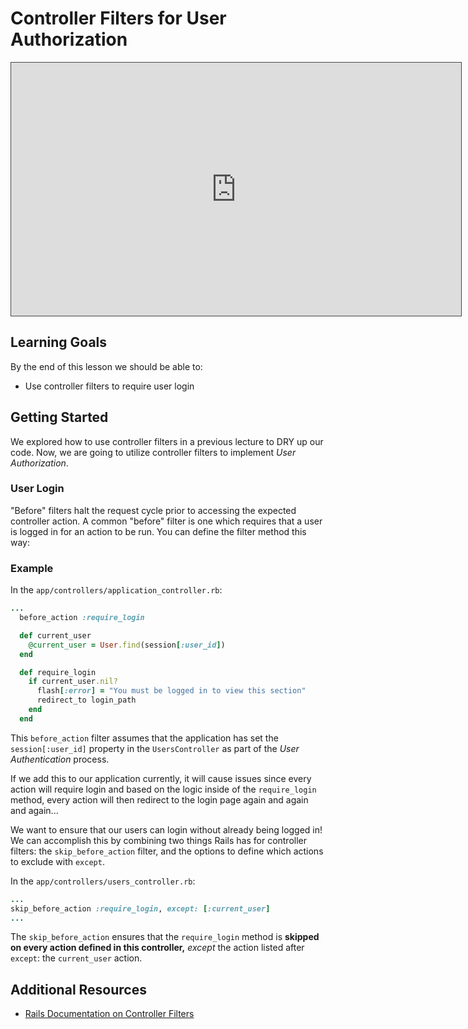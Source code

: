 # Controller Filters for User Authorization

<iframe src="https://adaacademy.hosted.panopto.com/Panopto/Pages/Embed.aspx?pid=4f4099d8-0c85-44b8-8125-ac730015a1b4&autoplay=false&offerviewer=true&showtitle=true&showbrand=false&start=0&interactivity=all" height="405" width="720" style="border: 1px solid #464646;" allowfullscreen allow="autoplay"></iframe>

## Learning Goals

By the end of this lesson we should be able to:

- Use controller filters to require user login

## Getting Started

We explored how to use controller filters in a previous lecture to DRY up our code. Now, we are going to utilize controller filters to implement *User Authorization*.

### User Login

"Before" filters halt the request cycle prior to accessing the expected controller action. A common "before" filter is one which requires that a user is logged in for an action to be run. You can define the filter method this way:

### Example

In the `app/controllers/application_controller.rb`:
```ruby
...
  before_action :require_login

  def current_user
    @current_user = User.find(session[:user_id])
  end

  def require_login
    if current_user.nil?
      flash[:error] = "You must be logged in to view this section"
      redirect_to login_path
    end
  end
```

This `before_action` filter assumes that the application has set the `session[:user_id]` property in the `UsersController` as part of the *User Authentication* process.

If we add this to our application currently, it will cause issues since every action will require login and based on the logic inside of the `require_login` method, every action will then redirect to the login page again and again and again...

We want to ensure that our users can login without already being logged in! We can accomplish this by combining two things Rails has for controller filters: the `skip_before_action` filter, and the options to define which actions to exclude with `except`.

In the `app/controllers/users_controller.rb`:

```ruby
...
skip_before_action :require_login, except: [:current_user]
...
```

The `skip_before_action` ensures that the `require_login` method is **skipped on every action defined in this controller,** *except* the action listed after `except`: the `current_user` action.

## Additional Resources

- [Rails Documentation on Controller Filters](https://guides.rubyonrails.org/action_controller_overview.html#filters)
